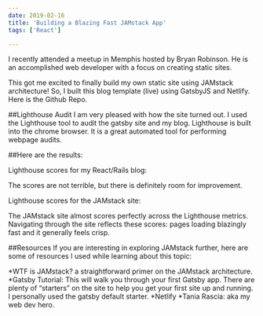 ```yaml
---
date: 2019-02-16
title: 'Building a Blazing Fast JAMstack App'
tags: ['React']

---
```


I recently attended a meetup in Memphis hosted by Bryan Robinson. He is an accomplished web developer with a focus on creating static sites.

This got me excited to finally build my own static site using JAMstack architecture! So, I built this blog template (live) using GatsbyJS and Netlify. Here is the Github Repo.

##Lighthouse Audit
I am very pleased with how the site turned out. I used the Lighthouse tool to audit the gatsby site and my blog. Lighthouse is built into the chrome browser. It is a great automated tool for performing webpage audits.

##Here are the results:

Lighthouse scores for my React/Rails blog:

The scores are not terrible, but there is definitely room for improvement.

Lighthouse scores for the JAMstack site:

The JAMstack site almost scores perfectly across the Lighthouse metrics. Navigating through the site reflects these scores: pages loading blazingly fast and it generally feels crisp.

##Resources
If you are interesting in exploring JAMstack further, here are some of resources I used while learning about this topic:

*WTF is JAMstack? a straightforward primer on the JAMstack architecture.
*Gatsby Tutorial: This will walk you through your first Gatsby app. There are plenty of “starters” on the site to help you get your first site up and running. I personally used the gatsby default starter.
*Netlify
*Tania Rascia: aka my web dev hero.
